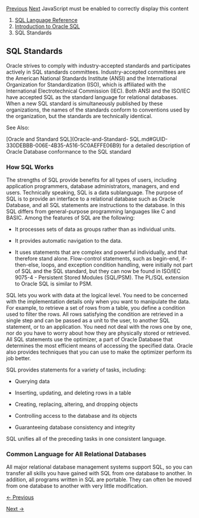 [Previous](History-of-SQL.md) [Next](Using-Enterprise-Manager.md)
JavaScript must be enabled to correctly display this content

  1. [SQL Language Reference ](index.md)
  2. [ Introduction to Oracle SQL](Introduction-to-Oracle-SQL.md)
  3. SQL Standards 

## SQL Standards

Oracle strives to comply with industry-accepted standards and participates
actively in SQL standards committees. Industry-accepted committees are the
American National Standards Institute (ANSI) and the International
Organization for Standardization (ISO), which is affiliated with the
International Electrotechnical Commission (IEC). Both ANSI and the ISO/IEC
have accepted SQL as the standard language for relational databases. When a
new SQL standard is simultaneously published by these organizations, the names
of the standards conform to conventions used by the organization, but the
standards are technically identical.

See Also:

[Oracle and Standard SQL](Oracle-and-Standard-
SQL.md#GUID-330DEBBB-006E-4B35-A516-5C0AEFFE06B9) for a detailed description
of Oracle Database conformance to the SQL standard

### How SQL Works

The strengths of SQL provide benefits for all types of users, including
application programmers, database administrators, managers, and end users.
Technically speaking, SQL is a data sublanguage. The purpose of SQL is to
provide an interface to a relational database such as Oracle Database, and all
SQL statements are instructions to the database. In this SQL differs from
general-purpose programming languages like C and BASIC. Among the features of
SQL are the following:

  * It processes sets of data as groups rather than as individual units.

  * It provides automatic navigation to the data.

  * It uses statements that are complex and powerful individually, and that therefore stand alone. Flow-control statements, such as begin-end, if-then-else, loops, and exception condition handling, were initially not part of SQL and the SQL standard, but they can now be found in ISO/IEC 9075-4 - Persistent Stored Modules (SQL/PSM). The PL/SQL extension to Oracle SQL is similar to PSM.

SQL lets you work with data at the logical level. You need to be concerned
with the implementation details only when you want to manipulate the data. For
example, to retrieve a set of rows from a table, you define a condition used
to filter the rows. All rows satisfying the condition are retrieved in a
single step and can be passed as a unit to the user, to another SQL statement,
or to an application. You need not deal with the rows one by one, nor do you
have to worry about how they are physically stored or retrieved. All SQL
statements use the optimizer, a part of Oracle Database that determines the
most efficient means of accessing the specified data. Oracle also provides
techniques that you can use to make the optimizer perform its job better.

SQL provides statements for a variety of tasks, including:

  * Querying data

  * Inserting, updating, and deleting rows in a table

  * Creating, replacing, altering, and dropping objects

  * Controlling access to the database and its objects

  * Guaranteeing database consistency and integrity

SQL unifies all of the preceding tasks in one consistent language.

### Common Language for All Relational Databases

All major relational database management systems support SQL, so you can
transfer all skills you have gained with SQL from one database to another. In
addition, all programs written in SQL are portable. They can often be moved
from one database to another with very little modification.


[← Previous](SQL-Standards.md)

[Next →](Using-Enterprise-Manager.md)
